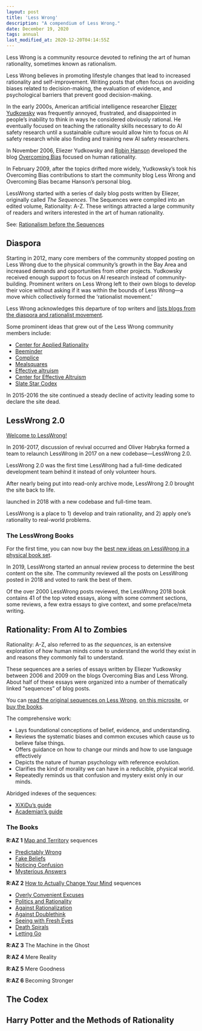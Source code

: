 ```yaml
---
layout: post
title: 'Less Wrong'
description: "A compendium of Less Wrong."
date: December 19, 2020
tags: annual
last_modified_at: 2020-12-20T04:14:55Z
---
```


Less Wrong is a community resource devoted to refining the art of human rationality, sometimes known as rationalism.

Less Wrong believes in promoting lifestyle changes that lead to increased rationality and self-improvement. Writing posts that often focus on avoiding biases related to decision-making, the evaluation of evidence, and psychological barriers that prevent good decision-making.

In the early 2000s, American artificial intelligence researcher [Eliezer Yudkowsky](https://en.wikipedia.org/wiki/Eliezer_Yudkowsky) was frequently annoyed, frustrated, and disappointed in people’s inability to think in ways he considered obviously rational. He eventually focused on teaching the rationality skills necessary to do AI safety research until a sustainable culture would allow him to focus on AI safety research while also finding and training new AI safety researchers.

In November 2006, Eliezer Yudkowsky and [Robin Hanson](https://en.wikipedia.org/wiki/Robin_Hanson) developed the blog [Overcoming Bias](https://www.overcomingbias.com/) focused on human rationality.

In February 2009, after the topics drifted more widely, Yudkowsky’s took his Overcoming Bias contributions to start the community blog Less Wrong and Overcoming Bias became Hanson’s personal blog.

LessWrong started with a series of daily blog posts written by Eliezer, originally called *The Sequences*. The Sequences were compiled into an edited volume, Rationality: A-Z. These writings attracted a large community of readers and writers interested in the art of human rationality.

See: [Rationalism before the Sequences](https://www.lesswrong.com/posts/qc7P2NwfxQMC3hdgm/rationalism-before-the-sequences)

## Diaspora

Starting in 2012, many core members of the community stopped posting on Less Wrong due to the physical community’s growth in the Bay Area and increased demands and opportunities from other projects. Yudkowsky received enough support to focus on AI research instead of community-building. Prominent writers on Less Wrong left to their own blogs to develop their voice without asking if it was within the bounds of Less Wrong—a move which collectively formed the ‘rationalist movement.’

Less Wrong acknowledges this departure of top writers and [lists blogs from the diaspora and rationalist movement](https://www.lesswrong.com/tag/list-of-blogs).

Some prominent ideas that grew out of the Less Wrong community members include:

- [Center for Applied Rationality](https://www.rationality.org/)
- [Beeminder](https://www.beeminder.com/)
- [Complice](https://complice.co/)
- [Mealsquares](https://mealsquares.com/)
- [Effective altruism](https://www.lesswrong.com/tag/effective-altruism)
- [Center for Effective Altruism](https://www.centreforeffectivealtruism.org/)
- [Slate Star Codex](https://slatestarcodex.com/)

In 2015-2016 the site continued a steady decline of activity leading some to declare the site dead.

## LessWrong 2.0

[Welcome to LessWrong!](https://www.lesswrong.com/about)

In 2016-2017, discussion of revival occurred and Oliver Habryka formed a team to relaunch LessWrong in 2017 on a new codebase—LessWrong 2.0.

LessWrong 2.0 was the first time LessWrong had a full-time dedicated development team behind it instead of only volunteer hours.

After nearly being put into read-only archive mode, LessWrong 2.0 brought the site back to life.

launched in 2018 with a new codebase and full-time team.

LessWrong is a place to 1) develop and train rationality, and 2) apply one’s rationality to real-world problems.

### The LessWrong Books

For the first time, you can now buy the [best new ideas on LessWrong in a physical book set](https://www.lesswrong.com/books).

In 2019, LessWrong started an annual review process  to determine the best content on the site. The community reviewed all the posts on LessWrong posted in 2018 and voted to rank the best of them.

Of the over 2000 LessWrong posts reviewed, the LessWrong 2018 book contains 41 of the top voted essays, along with some comment sections, some reviews, a few extra essays to give context, and some preface/meta writing.


## Rationality: From AI to Zombies

Rationality: A-Z, also referred to as *the sequences*, is an extensive exploration of how human minds come to understand the world they exist in and reasons they commonly fail to understand.

These sequences are a series of essays written by Eliezer Yudkowsky between 2006 and 2009 on the blogs Overcoming Bias and Less Wrong. About half of these essays were organized into a number of thematically linked “sequences” of blog posts.

You can [read the original sequences on Less Wrong](https://www.lesswrong.com/rationality), [on this microsite](https://www.readthesequences.com/), or [buy the books](https://intelligence.org/rationality-ai-zombies/).

The comprehensive work:

- Lays foundational conceptions of belief, evidence, and understanding.
- Reviews the systematic biases and common excuses which cause us to believe false things.
- Offers guidance on how to change our minds and how to use language effectively
- Depicts the nature of human psychology with reference evolution.
- Clarifies the kind of morality we can have in a reducible, physical world.
- Repeatedly reminds us that confusion and mystery exist only in our minds.

Abridged indexes of the sequences:
- [XiXiDu’s guide](https://www.lesswrong.com/posts/zEm5B4t3Sonj8PySN/rewriting-the-sequences?commentId=dJKmpMWhg7ny3ZFS4)
- [Academian’s guide](https://wiki.lesswrong.com/wiki/User:Academian#An_abridged_introduction_to_LessWrong)

### The Books

**R:AZ 1** [Map and Territory](https://www.readthesequences.com/Book-I-Map-And-Territory) sequences
- [Predictably Wrong](https://www.readthesequences.com/Predictably-Wrong-Sequence)
- [Fake Beliefs](https://www.readthesequences.com/Fake-Beliefs-Sequence)
- [Noticing Confusion](https://www.readthesequences.com/Noticing-Confusion-Sequence)
- [Mysterious Answers](https://www.readthesequences.com/Mysterious-Answers-Sequence)

**R:AZ 2** [How to Actually Change Your Mind](https://www.readthesequences.com/Book-II-How-To-Actually-Change-Your-Mind) sequences
- [Overly Convenient Excuses](https://www.readthesequences.com/Overly-Convenient-Excuses-Sequence)
- [Politics and Rationality](https://www.readthesequences.com/Politics-And-Rationality-Sequence)
- [Against Rationalization](https://www.readthesequences.com/Against-Rationalization-Sequence)
- [Against Doublethink](https://www.readthesequences.com/Against-Doublethink-Sequence)
- [Seeing with Fresh Eyes](https://www.readthesequences.com/Seeing-With-Fresh-Eyes-Sequence)
- [Death Spirals](https://www.readthesequences.com/Death-Spirals-Sequence)
- [Letting Go](https://www.readthesequences.com/Letting-Go-Sequence)


**R:AZ 3** The Machine in the Ghost

**R:AZ 4** Mere Reality

**R:AZ 5** Mere Goodness

**R:AZ 6** Becoming Stronger

## The Codex

## Harry Potter and the Methods of Rationality